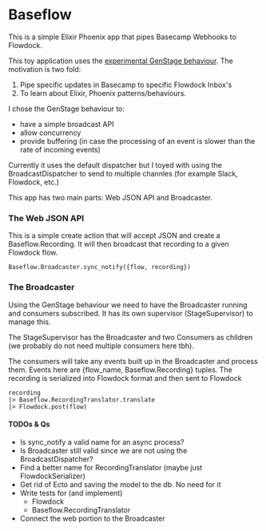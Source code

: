 # Baseflow

This is a simple Elixir Phoenix app that pipes Basecamp Webhooks to Flowdock. 

This toy application uses the [experimental GenStage
behaviour](http://elixir-lang.org/blog/2016/07/14/announcing-genstage/). The
motivation is two fold: 

1. Pipe specific updates in Basecamp to specific Flowdock Inbox's
2. To learn about Elixir, Phoenix patterns/behaviours.

I chose the GenStage behaviour to:

- have a simple broadcast API
- allow concurrency
- provide buffering (in case the processing of an event is slower than the
  rate of incoming events)

Currently it uses the default dispatcher but I toyed with using the
BroadcastDispatcher to send to multiple channles (for example Slack, Flowdock,
etc.)

This app has two main parts: Web JSON API and Broadcaster.

### The Web JSON API
This is a simple create action that will accept JSON and create a
Baseflow.Recording. It will then broadcast that recording to a given Flowdock
flow.

    Baseflow.Broadcaster.sync_notify({flow, recording})

### The Broadcaster

Using the GenStage behaviour we need to have the Broadcaster running and
consumers subscribed. It has its own supervisor (StageSupervisor) to manage
this.

The StageSupervisor has the Broadcaster and two Consumers as children (we
probably do not need multiple consumers here tbh).

The consumers will take any events built up in the Broadcaster and process
them. Events here are {flow_name, Baseflow.Recording} tuples. The recording is
serialized into Flowdock format and then sent to Flowdock
    
    recording
    |> Baseflow.RecordingTranslator.translate
    |> Flowdock.post(flow)

#### TODOs & Qs

- Is sync_notify a valid name for an async process?
- Is Broadcaster still valid since we are not using the BroadcastDispatcher?
- Find a better name for RecordingTranslator (maybe just FlowdockSerializer)
- Get rid of Ecto and saving the model to the db. No need for it
- Write tests for (and implement)
    - Flowdock
    - Baseflow.RecordingTranslator
- Connect the web portion to the Broadcaster
